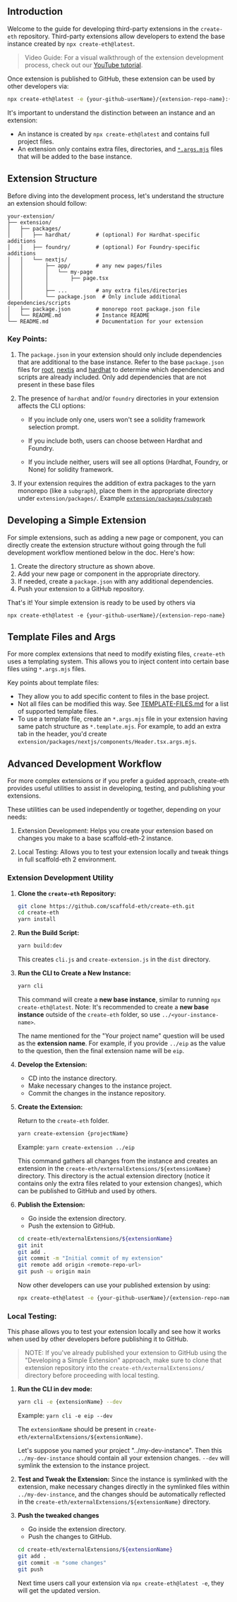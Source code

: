 ## Introduction

Welcome to the guide for developing third-party extensions in the `create-eth` repository. Third-party extensions allow developers to extend the base instance created by `npx create-eth@latest`.

> Video Guide: For a visual walkthrough of the extension development process, check out our [YouTube tutorial](https://youtu.be/XQCv533XGZk?si=dlJH4zd4b99_6soW).

Once extension is published to GitHub, these extension can be used by other developers via:

```bash
npx create-eth@latest -e {your-github-userName}/{extension-repo-name}:{extension-branch-name} # extension-branch-name is optional
```

It's important to understand the distinction between an instance and an extension:

- An instance is created by `npx create-eth@latest` and contains full project files.
- An extension only contains extra files, directories, and [`*.args.mjs`](TEMPLATING.md#args-files) files that will be added to the base instance.

## Extension Structure

Before diving into the development process, let's understand the structure an extension should follow:

```
your-extension/
├── extension/
│   ├── packages/
│   │   ├── hardhat/        # (optional) For Hardhat-specific additions
│   │   ├── foundry/        # (optional) For Foundry-specific additions
│   │   └── nextjs/
│   │       ├── app/        # any new pages/files
│   │       │   └── my-page
│   │       │       ├── page.tsx
│   │       │
│   │       ├── ...         # any extra files/directories
│   │       └── package.json  # Only include additional dependencies/scripts
│   ├── package.json        # monorepo root package.json file
│   └── README.md           # Instance README
└── README.md               # Documentation for your extension
```

### Key Points:

1. The `package.json` in your extension should only include dependencies that are additional to the base instance. Refer to the base `package.json` files for [root](https://github.com/scaffold-eth/create-eth/blob/main/templates/base/package.json), [nextjs](https://github.com/scaffold-eth/create-eth/blob/main/templates/base/packages/nextjs/package.json) and [hardhat](https://github.com/scaffold-eth/create-eth/blob/main/templates/solidity-frameworks/hardhat/package.json) to determine which dependencies and scripts are already included. Only add dependencies that are not present in these base files

2. The presence of `hardhat` and/or `foundry` directories in your extension affects the CLI options:
   - If you include only one, users won't see a solidity framework selection prompt.

   - If you include both, users can choose between Hardhat and Foundry.

   - If you include neither, users will see all options (Hardhat, Foundry, or None) for solidity framework.

3. If your extension requires the addition of extra packages to the yarn monorepo (like a `subgraph`), place them in the appropriate directory under `extension/packages/`. Example [`extension/packages/subgraph`](https://github.com/scaffold-eth/create-eth-extensions/tree/subgraph/extension/packages)

## Developing a Simple Extension

For simple extensions, such as adding a new page or component, you can directly create the extension structure without going through the full development workflow mentioned below in the doc. Here's how:

1. Create the directory structure as shown above.
2. Add your new page or component in the appropriate directory.
3. If needed, create a `package.json` with any additional dependencies.
4. Push your extension to a GitHub repository.

That's it! Your simple extension is ready to be used by others via

```shell
npx create-eth@latest -e {your-github-userName}/{extension-repo-name}
```

## Template Files and Args

For more complex extensions that need to modify existing files, `create-eth` uses a templating system. This allows you to inject content into certain base files using `*.args.mjs` files.

Key points about template files:

- They allow you to add specific content to files in the base project.
- Not all files can be modified this way. See [TEMPLATE-FILES.md](./TEMPLATE-FILES.md) for a list of supported template files.
- To use a template file, create an `*.args.mjs` file in your extension having same patch structure as `*.template.mjs`. For example, to add an extra tab in the header, you'd create `extension/packages/nextjs/components/Header.tsx.args.mjs`.

## Advanced Development Workflow

For more complex extensions or if you prefer a guided approach, create-eth provides useful utilities to assist in developing, testing, and publishing your extensions.

These utilities can be used independently or together, depending on your needs:

1. Extension Development: Helps you create your extension based on changes you make to a base scaffold-eth-2 instance.

2. Local Testing: Allows you to test your extension locally and tweak things in full scaffold-eth 2 environment.

### Extension Development Utility

1. **Clone the `create-eth` Repository:**

   ```bash
   git clone https://github.com/scaffold-eth/create-eth.git
   cd create-eth
   yarn install
   ```

2. **Run the Build Script:**

   ```bash
   yarn build:dev
   ```

   This creates `cli.js` and `create-extension.js` in the `dist` directory.

3. **Run the CLI to Create a New Instance:**

   ```bash
   yarn cli
   ```

   This command will create a **new base instance**, similar to running `npx create-eth@latest`.
   Note: It's recommended to create a **new base instance** outside of the `create-eth` folder, so use `../<your-instance-name>`.

   The name mentioned for the "Your project name" question will be used as the **extension name**. For example, if you provide `../eip` as the value to the question, then the final extension name will be `eip`.

4. **Develop the Extension:**
   - CD into the instance directory.
   - Make necessary changes to the instance project.
   - Commit the changes in the instance repository.

5. **Create the Extension:**

   Return to the `create-eth` folder.

   ```bash
   yarn create-extension {projectName}
   ```

   Example: `yarn create-extension ../eip`

   This command gathers all changes from the instance and creates an extension in the `create-eth/externalExtensions/${extensionName}` directory. This directory is the actual extension directory (notice it contains only the extra files related to your extension changes), which can be published to GitHub and used by others.

6. **Publish the Extension:**
   - Go inside the extension directory.
   - Push the extension to GitHub.

   ```bash
   cd create-eth/externalExtensions/${extensionName}
   git init
   git add .
   git commit -m "Initial commit of my extension"
   git remote add origin <remote-repo-url>
   git push -u origin main
   ```

   Now other developers can use your published extension by using:

   ```bash
   npx create-eth@latest -e {your-github-userName}/{extension-repo-name}:{extension-branch-name} # extension-branch-name is optional
   ```

### Local Testing:

This phase allows you to test your extension locally and see how it works when used by other developers before publishing it to GitHub.

> NOTE: If you've already published your extension to GitHub using the "Developing a Simple Extension" approach, make sure to clone that extension repository into the `create-eth/externalExtensions/` directory before proceeding with local testing.

1. **Run the CLI in dev mode:**

   ```bash
   yarn cli -e {extensionName} --dev
   ```

   Example: `yarn cli -e eip --dev`

   The `extensionName` should be present in `create-eth/externalExtensions/${extensionName}`.

   Let's suppose you named your project "../my-dev-instance". Then this `../my-dev-instance` should contain all your extension changes. `--dev` will symlink the extension to the instance project.

2. **Test and Tweak the Extension:**
   Since the instance is symlinked with the extension, make necessary changes directly in the symlinked files within `../my-dev-instance`, and the changes should be automatically reflected in the `create-eth/externalExtensions/${extensionName}` directory.

3. **Push the tweaked changes**
   - Go inside the extension directory.
   - Push the changes to GitHub.

   ```bash
   cd create-eth/externalExtensions/${extensionName}
   git add .
   git commit -m "some changes"
   git push
   ```

   Next time users call your extension via `npx create-eth@latest -e`, they will get the updated version.
